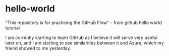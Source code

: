 # hello-world
"This repository is for practicing the GitHub Flow" - from github hello world tutorial

I am currently starting to learn GitHub as I believe it will serve very useful later on, and I am starting to see similarities between it and Azure, which my friend showed to me yesterday.
